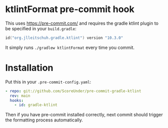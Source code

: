 # ktlintFormat pre-commit hook

This uses https://pre-commit.com/ and requires the gradle ktlint plugin to be specified in your `build.gradle`:

```kotlin
id("org.jlleitschuh.gradle.ktlint") version "10.3.0"
```

It simply runs `./gradlew ktlintFormat` every time you commit.

# Installation

Put this in your `.pre-commit-config.yaml`:

```yaml
- repo: git://github.com/ScoreUnder/pre-commit-gradle-ktlint
  rev: main
  hooks:
    - id: gradle-ktlint
```

Then if you have pre-commit installed correctly, next commit should trigger the formatting process automatically.
